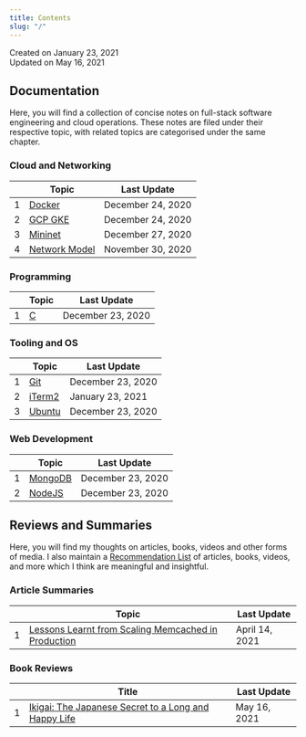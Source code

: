 ```yaml
---
title: Contents
slug: "/"
---
```


Created on January 23, 2021  
Updated on May 16, 2021

## Documentation

Here, you will find a collection of concise notes on full-stack software engineering and cloud operations. These notes are filed under their respective topic, with related topics are categorised under the same chapter.

### Cloud and Networking

|     | Topic                          | Last Update       |
| --- | ------------------------------ | ----------------- |
| 1   | [Docker](docker-cheatsheet)    | December 24, 2020 |
| 2   | [GCP GKE](gcp-gke-cheatsheet)  | December 24, 2020 |
| 3   | [Mininet](mininet-setup)       | December 27, 2020 |
| 4   | [Network Model](network-model) | November 30, 2020 |

### Programming

|     | Topic             | Last Update       |
| --- | ----------------- | ----------------- |
| 1   | [C](c-cheatsheet) | December 23, 2020 |

### Tooling and OS

|     | Topic                          | Last Update       |
| --- | ------------------------------ | ----------------- |
| 1   | [Git](git-cheatsheet)          | December 23, 2020 |
| 2   | [iTerm2](iterm2-cheatsheet)    | January 23, 2021  |
| 3   | [Ubuntu](os-ubuntu-cheatsheet) | December 23, 2020 |

### Web Development

|     | Topic                        | Last Update       |
| --- | ---------------------------- | ----------------- |
| 1   | [MongoDB](mongodb-setup)     | December 23, 2020 |
| 2   | [NodeJS](nodejs-auto-reload) | December 23, 2020 |

## Reviews and Summaries

Here, you will find my thoughts on articles, books, videos and other forms of media. I also maintain a [Recommendation List](recommends) of articles, books, videos, and more which I think are meaningful and insightful.

### Article Summaries

|     | Topic                                                                    | Last Update    |
| --- | ------------------------------------------------------------------------ | -------------- |
| 1   | [Lessons Learnt from Scaling Memcached in Production](scaling-memcached) | April 14, 2021 |

### Book Reviews

|     | Title                                                          | Last Update  |
| --- | -------------------------------------------------------------- | ------------ |
| 1   | [Ikigai: The Japanese Secret to a Long and Happy Life](ikigai) | May 16, 2021 |
